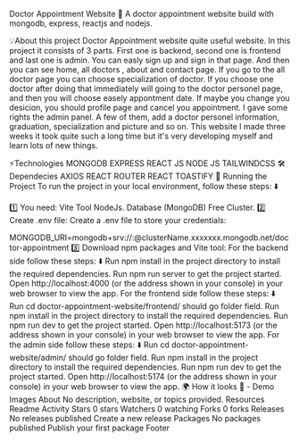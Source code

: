 Doctor Appointment Website 🥼
A doctor appointment website build with mongodb, express, reactjs and nodejs.

💡About this project
Doctor Appointment website quite useful website. In this project it consists of 3 parts. First one is backend, second one is frontend and last one is admin. You can easly sign up and sign in that page. And then you can see home, all doctors , about and contact page. If you go to the all doctor page you can choose specialization of doctor. If you choose one doctor after doing that immediately will going to the doctor personel page, and then you will choose easely appontment date. If maybe you change you desicion, you should profile page and cancel you appointment. I gave some rights the admin panel. A few of them, add a doctor personel information, graduation, specialization and picture and so on. This website I made three weeks it took quite such a long time but it's very developing myself and learn lots of new things.

⚡Technologies
MONGODB
EXPRESS
REACT JS
NODE JS
TAILWINDCSS
🛠 Dependecies
AXIOS
REACT ROUTER
REACT TOASTIFY
🚦 Running the Project
To run the project in your local environment, follow these steps: ⬇️

1️⃣ You need:
Vite Tool
NodeJs.
Database (MongoDB) Free Cluster.
2️⃣ Create .env file:
Create a .env file to store your credentials:

MONGODB_URI=mongodb+srv://<username>:<password>@clusterName.xxxxxxx.mongodb.net/doctor-appointment
3️⃣ Download npm packages and Vite tool:
For the backend side follow these steps: ⬇️
Run npm install in the project directory to install the required dependencies.
Run npm run server to get the project started.
Open http://localhost:4000 (or the address shown in your console) in your web browser to view the app.
For the frontend side follow these steps: ⬇️
Run cd doctor-appointment-website/frontend/ should go folder field.
Run npm install in the project directory to install the required dependencies.
Run npm run dev to get the project started.
Open http://localhost:5173 (or the address shown in your console) in your web browser to view the app.
For the admin side follow these steps: ⬇️
Run cd doctor-appointment-website/admin/ should go folder field.
Run npm install in the project directory to install the required dependencies.
Run npm run dev to get the project started.
Open http://localhost:5174 (or the address shown in your console) in your web browser to view the app.
🌍 How it looks
📸 - Demo Images
About
No description, website, or topics provided.
Resources
 Readme
 Activity
Stars
 0 stars
Watchers
 0 watching
Forks
 0 forks
Releases
No releases published
Create a new release
Packages
No packages published
Publish your first package
Footer
